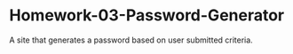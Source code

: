 # Homework-03-Password-Generator
A site that generates a password based on user submitted criteria.
